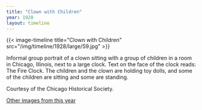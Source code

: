 ```yaml
---
title: "Clown with Children"
year: 1928
layout: timeline
---
```


{{< image-timeline title="Clown with Children" src="/img/timeline/1928/large/59.jpg" >}}


Informal group portrait of a clown sitting with a group of children in a room in Chicago, Illinois, next to a large clock. Text on the face of the clock reads: The Fire Clock. The children and the clown are holding toy dolls, and some of the children are sitting and some are standing. 

Courtesy of the Chicago Historical Society.

[Other images from this year](/historical/timeline/1928)